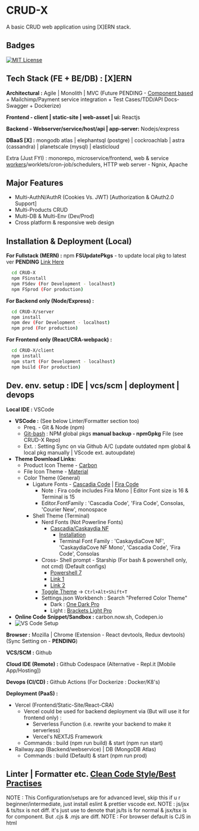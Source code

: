 
# CRUD-X

A basic CRUD web application using [X]ERN stack.

## Badges

[![MIT License](https://img.shields.io/badge/License-MIT-green.svg)](https://choosealicense.com/licenses/mit/)


## Tech Stack (FE + BE/DB) : [X]ERN 

**Architectural :** Agile | Monolith | MVC (Future PENDING - [Component based](https://github.com/goldbergyoni/nodebestpractices#-11-structure-your-solution-by-components) + Mailchimp/Payment service integration + Test Cases/TDD/API Docs-Swagger + Dockerize)

**Frontend - client | static-site | web-asset | ui:** Reactjs

**Backend - Webserver/service/host/api | app-server:** Nodejs/express

**DBaaS [X] :** mongodb atlas | elephantsql (postgre) | cockroachlab | astra (cassandra) | planetscale (mysql) | elasticloud

Extra (Just FYI) : monorepo, microservice/frontend, web & service [workers](https://web.dev/workers-overview)/worklets/cron-job/schedulers, HTTP web server - Ngnix, Apache

## Major Features

- Multi-AuthN/AuthR (Cookies Vs. JWT) [Authorization & OAuth2.0 Support]
- Multi-Products CRUD
- Multi-DB & Multi-Env (Dev/Prod)
- Cross platform & responsive web design


## Installation & Deployment (Local)

**For Fullstack (MERN) :** npm **FSUpdatePkgs** - to update local pkg to latest ver **PENDING** [Link Here](https://stackoverflow.com/a/34295664)
```bash
  cd CRUD-X
  npm FSinstall
  npm FSdev (For Development - localhost)
  npm FSprod (For production)
```

**For Backend only (Node/Express) :**

```bash
  cd CRUD-X/server
  npm install
  npm dev (For Development - localhost)
  npm prod (For production)
```

**For Frontend only (React/CRA-webpack) :**

```bash
  cd CRUD-X/client
  npm install
  npm start (For Development - localhost)
  npm build (For production)
```


## Dev. env. setup : IDE | vcs/scm | deployment | devops

**Local IDE :** VSCode 
  - **VSCode :** (See below Linter/Formatter section too) 
    - Preq. - Git & Node (npm)
    - [Git-bash](https://stackoverflow.com/a/41199625) : NPM global pkgs **manual backup - npmGpkg** File (see CRUD-X Repo)
    - Ext. : Setting Sync on via Github A/C (update outdated npm global & local pkg manually | VScode ext. autoupdate)
  - **Theme Download Links:**
    - Product Icon Theme - [Carbon](https://marketplace.visualstudio.com/items?itemName=antfu.icons-carbon)
    - File Icon Theme - [Material](https://marketplace.visualstudio.com/items?itemName=PKief.material-icon-theme)
    - Color Theme (General)
      - Ligature Fonts - [Cascadia Code](https://github.com/microsoft/cascadia-code) | [Fira Code](https://github.com/tonsky/FiraCode)
        - Note : Fira code includes Fira Mono | Editor Font size is 16 & Terminal is 15
        - Editor.FontFamily : 'Cascadia Code', 'Fira Code', Consolas, 'Courier New', monospace
      - Shell Theme (Terminal)
        - Nerd Fonts (Not Powerline Fonts)
          - [Cascadia/Caskaydia NF](https://github.com/ryanoasis/nerd-fonts/tree/master/patched-fonts/CascadiaCode)
            - [Installation](https://github.com/microsoft/terminal/issues/12587#issuecomment-1054646238)
            - Terminal Font Family : 'CaskaydiaCove NF', 'CaskaydiaCove NF Mono', 'Cascadia Code', 'Fira Code', Consolas
        - Cross- Shell prompt - Starship (For bash & powershell only, not cmd) (Default configs)
          - [Powershell 7](https://learn.microsoft.com/en-us/powershell/scripting/install/installing-powershell-on-windows?view=powershell-7.3)
          - [Link 1](https://starship.rs/guide/#%F0%9F%9A%80-installation)
          - [Link 2](https://stackoverflow.com/a/8997378)
        - [Toggle Theme](https://marketplace.visualstudio.com/items?itemName=danielgjackson.auto-dark-mode-windows) -> `Ctrl+Alt+Shift+T`
        - Settings.json	Workbench : Search "Preferred Color Theme"
          - Dark : [One Dark Pro](https://marketplace.visualstudio.com/items?itemName=zhuangtongfa.Material-theme)
          - Light : [Brackets Light Pro](https://marketplace.visualstudio.com/items?itemName=fehey.brackets-light-pro)
  - **Online Code Snippet/Sandbox :** carbon.now.sh, Codepen.io
  - ![VS Code Setup](https://drive.google.com/uc?export=view&id=1xN0GcT-vgVM8kKnZZIdQDVghB-2VXX45)

**Browser :** Mozilla | Chrome (Extension - React devtools, Redux devtools) (Sync Setting on - **PENDING**)

**VCS/SCM :** Github

**Cloud IDE (Remote) :** Github Codespace (Alternative - Repl.it [Mobile App/Hosting])

**Devops (CI/CD) :** Github Actions (For Dockerize : Docker/K8's)

**Deployment (PaaS) :** 
  - Vercel (Frontend/Static-Site/React-CRA)
    - Vercel could be used for backend deployment via (But will use it for frontend only) :
      - Serverless Function (i.e. rewrite your backend to make it serverless)
      - Vercel's NEXTJS Framework
    - Commands : build (npm run build) & start (npm run start)
  - Railway.app (Backend/webservice) | DB (MongoDB Atlas)
    - Commands : build (Default) & start (npm run prod)

## Linter | Formatter etc. [Clean Code Style/Best Practises](https://github.com/goldbergyoni/nodebestpractices#3-code-style-practices)
NOTE : This Configuration/setups are for advanced level, skip this if u r beginner/intermediate, just install eslint & prettier vscode ext.
NOTE : js/jsx & ts/tsx is not diff. it's just use to denote that js/ts is for normal & jsx/tsx is for component. But .cjs & .mjs are diff.
NOTE : For browser default is CJS in html <script> tag, but if ur using MJS then u need to mention "type=module" in <script> tag. As we are using react here, we dont need to worry as react will build html for us.
NOTE : Alternative Names CJS => Source Type - Script | MJS => Source Type - Module
  - **Extensions | NPM Packages (-D)** 
    - [L1](https://stackoverflow.com/questions/68721073/what-is-the-difference-between-installing-eslint-as-extension-and-installing-as) | [L2](https://stackoverflow.com/questions/61925900/what-is-the-difference-between-installing-prettier-as-a-npm-package-and-installi) | [L3](https://eslint.org/docs/latest/user-guide/getting-started) | [L4](https://prettier.io/docs/en/comparison.html) | [L5](https://www.youtube.com/watch?v=ZXW6Jn6or1w) | [L6](https://www.youtube.com/watch?v=H91aqUHn8sE) | [L7](https://www.robinwieruch.de/prettier-eslint/)
    - VSCode : Global
      - Linter : Eslint
      - Formatter : Prettier
      - (Lint+Format) : Lintel, Prettier ESlint etc. (Refer Official website of both)
    - Node/NPM : Local (-D)
      - React : react, react-dom, jest
      - Linting (FE/BE)
        - Eslint : eslint, eslint-cli (CRA ESlint extends "react-app")
        - TS : typescript, ts-node, types/node, types/react, types/react-dom
      - Formatter : prettier
      - (Lint+Format) : prettier-eslint, etc. (Refer Official website of both)
      - Config (Custom) : .eslintrc.js (extends airbnb, react-app, etc), .prettierrc, .editorconfig, etc.
        - tsconfig.json (.tslintrc deprecated in favor of .eslintrc)
          - module = NodeNext for MJS & commonJS for CJS // 'import' needs .js extn. for MJS & .cjs for CJS
          - moduleResolution = NodeNext 
  - **Frontend (React v18+)** : React is defaulted to ES6/MJS module system.
    - **Current** : Javascript (ES6+)
      - Filename : .js/.jsx (js/jsx are equiv. here but as mentioned in note above, we use it for diff. purpose)
      - Module system : ES6 (.mjs) => import/export (we don't need to have .mjs extension bcz react CRA defaults to mjs so js/jsx=mjs)
    - **Future** : Typescript (CRA --template typescript)
      - Filename : .ts/.tsx (ts/tsx are equiv. here but as mentioned in note above, we use it for diff. purpose)
      - Module system : ES6 (.mjs) => import/export (js/jsx=mjs=ts/tsx, so we use ts/tsx only)
  - **Backend (Node v18+)** : Node is defaulted to commonJS/js/cjs module system => require/module.exports
    - **Current** : Javascript (ES6+) // Node is defaulted to CJS, but here we use MJS so following settings will change.
      - Filename : .js/.mjs (Package.json => "type": "module") // Both js/mjs are equiv here bcz "module" is mentioned in package.json, we stick to .js
      - Module system : ES6 (js/mjs) => import/export // We r using "mjs", but if you wanna use "cjs" somewhere add "abc.cjs" ext. explicitly
    - **Future** : Typescript [see](https://www.youtube.com/watch?v=H91aqUHn8sE&t=15s)
      - Filename : .ts (Package.json => "type": "module" | `tsc` compiler : a.ts => a.js | node a.js)
      - Module system : ES6 (.mjs) => import/export (js=mjs=ts, so we use ts only)

## File-folder (project) structure : separation of concern
 - **CRUD-X (Root Folder)**
   - **Client** [Feature/funct./comp. based] (Other - MVC, group by file type, pages with global folder/colocation of related comp. etc.)
      - public
      - src
        - Assets : images, static file etc. 
        - Components (Templates/Props)
          - core : common and basic components, such as Home,Menu components which are common to all other comp.
          - post : post-related components
          - user : user-related components
          - componentFolderN : and so on....
        - Pages
        - Config (To overwrite global config - .eslintrc.js, .prettierrc, .editorconfig - CRA/webpack already has eslint so gen. we dont include it)
        - i18n
        - navigation : Router (Navigation) -> react-router-dom
        - redux : actions, reducers, store.js [Redux Toolkit -> Redux & Thunk Dev tools]
        - Services - API
          - auth : auth-related components and helper code, routes etc.
        - styles
        - utils - Helper methods, validations etc. 
        - __tests__ : Jest Framework (Unit testing)
        - index.js ===> Main entry point for react
      - node_modules (frontend)
      - .gitignore (frontend)
      - Package.json (frontend) - including package-lock.json
      - README.MD (frontend)
   - **Server** [Separation based on functionality - [MVC](https://www.youtube.com/watch?v=bQuBlR0T5cc) or Technical Role based => FUTURE PENDING : [Component based](https://github.com/goldbergyoni/nodebestpractices#-11-structure-your-solution-by-components)]
      - app 
        - controllers -> user.controllers.js (route-handler callback fns.)
        - middlewares -> checkAuth.middleware.js (In between functions : logging, authentication etc.)
        - models (ORM/MongoDB) -> user.models.js
        - routes -> user.routes.js [RESTful API endpoints - CRUD](https://stackoverflow.com/questions/14554943/what-are-the-trade-offs-between-different-methods-of-constructing-api-urls-subd) | [Link 1](https://ontola.io/blog/api-design/)
        - tests -> Unit & integration test, api test/super test etc. 
        - util (folder)
        - services (folder) - 3rd party email, payment gateway etc. 
          - NOTE : It cud also act as middleman b/w controller & database(model). ie. controller will call service which will manipulate DB & return data back to controller [Link 1](https://youtu.be/bQuBlR0T5cc?t=720), [Link 2](https://github.com/machadop1407/MVC-API-Example-Express-NodeJS)
        - index.js -> Application code (MVC part) 
      - [config](https://github.com/goldbergyoni/nodebestpractices#-15-use-environment-aware-secure-and-hierarchical-config) (overwrite global configs FUTURE PENDING : .eslintrc.js, .prettierrc, .editorconfig, webpack.config.js etc.)
        - db.config.js (For MongoDB Atlas connection - Could also contain N/W, File configs etc.)
      - env -> .env, .env.development etc.
      - server.js ===> Main entry point for nodejs server - contains http server, mongoose/mongodb conn, n/w, file calls etc. 
      - node_modules (backend)
      - .gitignore (backend)
      - Package.json (backend) - including package-lock.json, scripts (dev/prod)
      - README.MD (backend)
   - node_modules (root)
   - Package.json (root) : shared b/w both FE & BE - including package-lock.json
   - License (root)
   - npmGpkg (root)
   - .gitignore (root)
   - README.MD (root)

## Fullstack Flow | REST | CRUD | HTTP
  - [Google Docs Link](https://docs.google.com/document/d/1L_Rc8JEn-YYX5Oq_dEa7iTkBQY_ycjH6OaPm7GV4O4I/edit?usp=share_link)
  - ![Fullstack Flow Diagram](https://drive.google.com/uc?export=view&id=1yAM2pzILbeG_eDM3o2B11TDfJY5iymaT)
  - ![SQL vs NoSQL](https://drive.google.com/uc?export=view&id=1HjkSrD-G9Y1gZAYdpVKO3T9QYYVX4wyv)
  - ![REST CRUD HTTP DB](https://drive.google.com/uc?export=view&id=12FQpg3XgNIlLZmvSPAHKw65x_36S7mTv)

## Environment Variables

To run this project, you will need to add the following environment variables to your .env file

`NODE_ENV`

`PORT`

`MONGO_URL`

## Demo

![](https://media1.giphy.com/media/wAvzlIA6cRPeDyRjY9/giphy.gif?cid=790b7611de9cb72ce5aa85de257c1cec75ef4ba7982098bf&rid=giphy.gif&ct=g)


## Contributing

Contributions are always Welcome. Make a Pull Request (PR) or raise an issue. Will review them when time permits.


## FAQ

#### Is this CRUD App for commercial use ?

Nope.

#### Is this your Personal project ?

Yup, to clear out my basics of fullstack web app dev. 


## Feedback & Support

If you have any feedback, please reach out to me at sonimonish00[at]gmail[dot]com


## 🚀 About Me : Hi, I'm Monish! 👋
🧠 I'm currently learning backend/full stack development.


## 🔗 Links
[![portfolio](https://img.shields.io/badge/my_portfolio-000?style=for-the-badge&logo=ko-fi&logoColor=white)](https://sonimonish00.github.io/)

[![linkedin](https://img.shields.io/badge/linkedin-0A66C2?style=for-the-badge&logo=linkedin&logoColor=white)](https://www.linkedin.com/in/monishsoni)

[![twitter](https://img.shields.io/badge/twitter-1DA1F2?style=for-the-badge&logo=twitter&logoColor=white)](https://twitter.com/MonishSoni95)


## 🛠 Skills
Python, Javascript (Node, React), HTML, CSS

